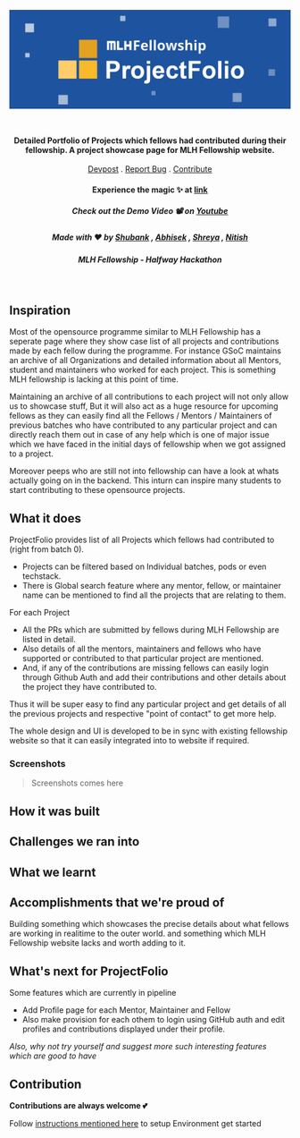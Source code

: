 ![ProjectFolio banner](screenshots/banner_wide.jpg)

<br>
<p align="center">
  <p align="center">
    <b>Detailed Portfolio of Projects which fellows had contributed during their fellowship. A project showcase page for MLH Fellowship website.</b>
    <br />
    <br />
    <a href="">Devpost</a>
    .
    <a href="https://github.com/shreyagupta30/ProjectPage/issues">Report Bug</a>
    .
   <a href="#contribution">Contribute</a>
  
  
  <h4 align="center">Experience the magic ✨ at <a href="">link</a></h4>
  <h5 align="center">Check out the Demo Video 📽 on <a href="">Youtube</a></h4>
  <h5 align="center">Made with ❤️ by  <a href="https://github.com/shubhank-saxena">Shubank</a> , <a href="https://github.com/iamabhishek0">Abhisek</a> , 
  <a href="https://github.com/shreyagupta30">Shreya</a> , <a href="https://github.com/NitishGadangi">Nitish</a></h3>
  <h5 align="center">MLH Fellowship - Halfway Hackathon</h3>
  </p>
</p>
</br>



## Inspiration
Most of the opensource programme similar to MLH Fellowship has a seperate page where they show case list of all projects and contributions made by each fellow during the programme. For instance GSoC maintains an archive of all Organizations and detailed information about all Mentors, student and maintainers who worked for each project. This is something MLH fellowship is lacking at this point of time.

Maintaining an archive of all contributions to each project will not only allow us to showcase stuff, But it will also act as a huge resource for upcoming fellows as they can easily find all the Fellows / Mentors / Maintainers of previous batches who have contributed to any particular project and can directly reach them out in case of any help which is one of major issue which we have faced in the initial days of fellowship when we got assigned to a project.

Moreover peeps who are still not into fellowship can have a look at whats actually going on in the backend. This inturn can inspire many students to start contributing to these opensource projects.

## What it does
ProjectFolio provides list of all Projects which fellows had contributed to (right from batch 0). 
* Projects can be filtered based on Individual batches, pods or even techstack. 
* There is Global search feature where any mentor, fellow, or maintainer name can be mentioned to find all the projects that are relating to them.

For each Project 
* All the PRs which are submitted by fellows during MLH Fellowship are listed in detail. 
* Also details of all the mentors, maintainers and fellows who have supported or contributed to that particular project are mentioned.
* And, if any of the contributions are missing fellows can easily login through Github Auth and add their contributions and other details about the project they have contributed to.

Thus it will be super easy to find any particular project and get details of all the previous projects and respective "point of contact" to get more help.

The whole design and UI is developed to be in sync with existing fellowship website so that it can easily integrated into to website if required.

### Screenshots
> Screenshots comes here

## How it was built

## Challenges we ran into

## What we learnt

## Accomplishments that we're proud of
Building something which showcases the precise details about what fellows are working in realitime to the outer world. and something which MLH Fellowship website lacks and worth adding to it.

## What's next for ProjectFolio
Some features which are currently in pipeline
* Add Profile page for each Mentor, Maintainer and Fellow
* Also make provision for each othem to login using GitHub auth and edit profiles and contributions displayed under their profile.

_Also, why not try yourself and suggest more such interesting features which are good to have_

## Contribution

**Contributions are always welcome  💕**

Follow  [instructions mentioned here](https://github.com/shreyagupta30/ProjectPage/PROJECTSETUP.md)  to setup Environment get started
